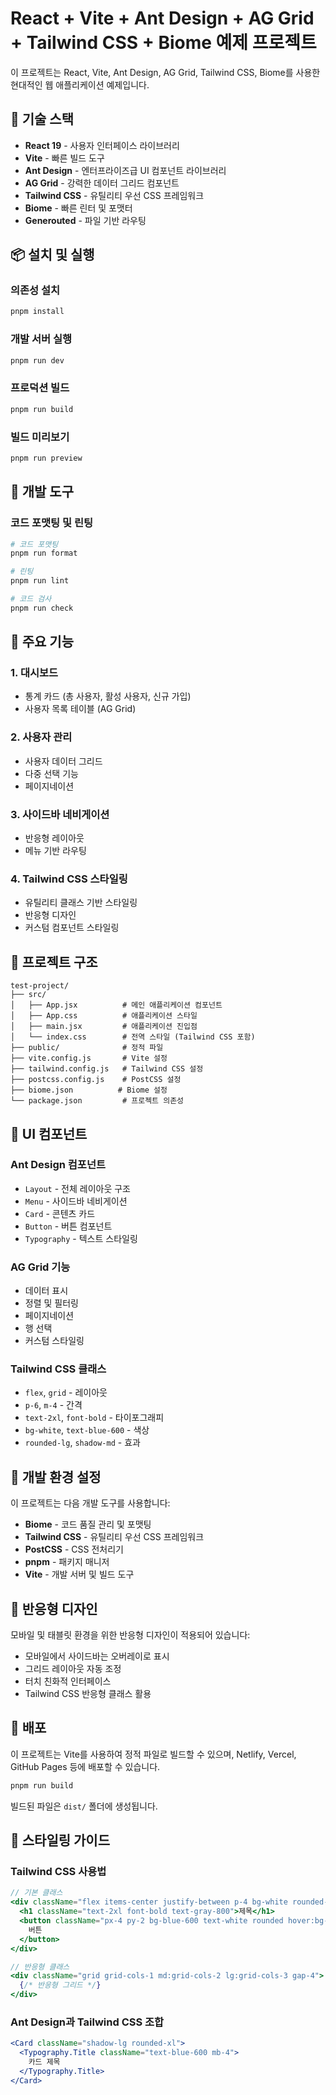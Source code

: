 # React + Vite + Ant Design + AG Grid + Tailwind CSS + Biome 예제 프로젝트

이 프로젝트는 React, Vite, Ant Design, AG Grid, Tailwind CSS, Biome를 사용한 현대적인 웹 애플리케이션 예제입니다.

## 🚀 기술 스택

- **React 19** - 사용자 인터페이스 라이브러리
- **Vite** - 빠른 빌드 도구
- **Ant Design** - 엔터프라이즈급 UI 컴포넌트 라이브러리
- **AG Grid** - 강력한 데이터 그리드 컴포넌트
- **Tailwind CSS** - 유틸리티 우선 CSS 프레임워크
- **Biome** - 빠른 린터 및 포맷터
- **Generouted** - 파일 기반 라우팅

## 📦 설치 및 실행

### 의존성 설치
```bash
pnpm install
```

### 개발 서버 실행
```bash
pnpm run dev
```

### 프로덕션 빌드
```bash
pnpm run build
```

### 빌드 미리보기
```bash
pnpm run preview
```

## 🔧 개발 도구

### 코드 포맷팅 및 린팅
```bash
# 코드 포맷팅
pnpm run format

# 린팅
pnpm run lint

# 코드 검사
pnpm run check
```

## 🎯 주요 기능

### 1. 대시보드
- 통계 카드 (총 사용자, 활성 사용자, 신규 가입)
- 사용자 목록 테이블 (AG Grid)

### 2. 사용자 관리
- 사용자 데이터 그리드
- 다중 선택 기능
- 페이지네이션

### 3. 사이드바 네비게이션
- 반응형 레이아웃
- 메뉴 기반 라우팅

### 4. Tailwind CSS 스타일링
- 유틸리티 클래스 기반 스타일링
- 반응형 디자인
- 커스텀 컴포넌트 스타일링

## 📁 프로젝트 구조

```
test-project/
├── src/
│   ├── App.jsx          # 메인 애플리케이션 컴포넌트
│   ├── App.css          # 애플리케이션 스타일
│   ├── main.jsx         # 애플리케이션 진입점
│   └── index.css        # 전역 스타일 (Tailwind CSS 포함)
├── public/              # 정적 파일
├── vite.config.js       # Vite 설정
├── tailwind.config.js   # Tailwind CSS 설정
├── postcss.config.js    # PostCSS 설정
├── biome.json          # Biome 설정
└── package.json         # 프로젝트 의존성
```

## 🎨 UI 컴포넌트

### Ant Design 컴포넌트
- `Layout` - 전체 레이아웃 구조
- `Menu` - 사이드바 네비게이션
- `Card` - 콘텐츠 카드
- `Button` - 버튼 컴포넌트
- `Typography` - 텍스트 스타일링

### AG Grid 기능
- 데이터 표시
- 정렬 및 필터링
- 페이지네이션
- 행 선택
- 커스텀 스타일링

### Tailwind CSS 클래스
- `flex`, `grid` - 레이아웃
- `p-6`, `m-4` - 간격
- `text-2xl`, `font-bold` - 타이포그래피
- `bg-white`, `text-blue-600` - 색상
- `rounded-lg`, `shadow-md` - 효과

## 🔧 개발 환경 설정

이 프로젝트는 다음 개발 도구를 사용합니다:

- **Biome** - 코드 품질 관리 및 포맷팅
- **Tailwind CSS** - 유틸리티 우선 CSS 프레임워크
- **PostCSS** - CSS 전처리기
- **pnpm** - 패키지 매니저
- **Vite** - 개발 서버 및 빌드 도구

## 📱 반응형 디자인

모바일 및 태블릿 환경을 위한 반응형 디자인이 적용되어 있습니다:

- 모바일에서 사이드바는 오버레이로 표시
- 그리드 레이아웃 자동 조정
- 터치 친화적 인터페이스
- Tailwind CSS 반응형 클래스 활용

## 🚀 배포

이 프로젝트는 Vite를 사용하여 정적 파일로 빌드할 수 있으며, Netlify, Vercel, GitHub Pages 등에 배포할 수 있습니다.

```bash
pnpm run build
```

빌드된 파일은 `dist/` 폴더에 생성됩니다.

## 🎨 스타일링 가이드

### Tailwind CSS 사용법
```jsx
// 기본 클래스
<div className="flex items-center justify-between p-4 bg-white rounded-lg shadow-md">
  <h1 className="text-2xl font-bold text-gray-800">제목</h1>
  <button className="px-4 py-2 bg-blue-600 text-white rounded hover:bg-blue-700">
    버튼
  </button>
</div>

// 반응형 클래스
<div className="grid grid-cols-1 md:grid-cols-2 lg:grid-cols-3 gap-4">
  {/* 반응형 그리드 */}
</div>
```

### Ant Design과 Tailwind CSS 조합
```jsx
<Card className="shadow-lg rounded-xl">
  <Typography.Title className="text-blue-600 mb-4">
    카드 제목
  </Typography.Title>
</Card>
```

